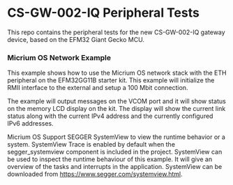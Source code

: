 # CS-GW-002-IQ Peripheral Tests

This repo contains the peripheral tests for the new CS-GW-002-IQ gateway device, based on the EFM32 Giant Gecko MCU.

### Micrium OS Network Example

This example shows how to use the Micrium OS network stack with the ETH 
peripheral on the EFM32GG11B starter kit. This example will initialize 
the RMII interface to the external and setup a 100 Mbit connection.

The example will output messages on the VCOM port and it will show status 
on the memory LCD display on the kit. The display will show the current 
link status along with the current IPv4 address and the currently 
configured IPv6 addresses.

Micrium OS Support SEGGER SystemView to view the runtime behavior or a system.
SystemView Trace is enabled by default when the segger_systemview component
is included in the project. SystemView can be used to inspect the runtime
behaviour of this example. It will give an overview
of the tasks and interrupts in the application. SystemView can be downloaded 
from https://www.segger.com/systemview.html.
